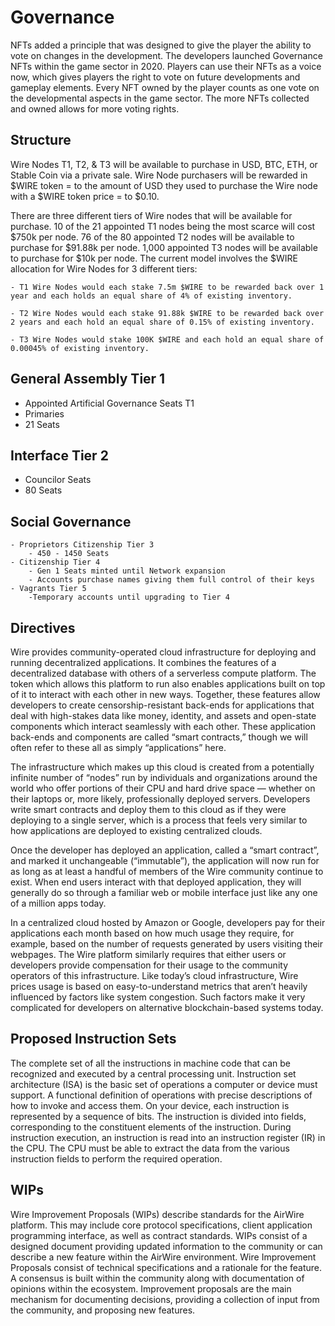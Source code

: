 # Governance

NFTs added a principle that was designed to give the player the ability to vote on changes in the development. The developers launched Governance NFTs within the game sector in 2020. Players can use their NFTs as a voice now, which gives players the right to vote on future developments and gameplay elements. Every NFT owned by the player counts as one vote on the developmental aspects in the game sector. The more NFTs collected and owned allows for more voting rights.

## Structure

Wire Nodes T1, T2, & T3 will be available to purchase in USD, BTC, ETH, or Stable Coin via a private sale. Wire Node purchasers will be rewarded in $WIRE token = to the amount of USD they used to purchase the Wire node with a $WIRE token price = to $0.10.

There are three different tiers of Wire nodes that will be available for purchase. 10 of the 21 appointed T1 nodes being the most scarce will cost $750k per node. 76 of the 80 appointed T2 nodes will be available to purchase for $91.88k per node. 1,000 appointed T3 nodes will be available to purchase for $10k per node. 
The current model involves the $WIRE allocation for Wire Nodes for 3 different tiers: 

    - T1 Wire Nodes would each stake 7.5m $WIRE to be rewarded back over 1 year and each holds an equal share of 4% of existing inventory.

    - T2 Wire Nodes would each stake 91.88k $WIRE to be rewarded back over 2 years and each hold an equal share of 0.15% of existing inventory.

    - T3 Wire Nodes would stake 100K $WIRE and each hold an equal share of 0.00045% of existing inventory.

## General Assembly Tier 1 

- Appointed Artificial Governance Seats T1
- Primaries
- 21 Seats

## Interface Tier 2

- Councilor Seats
- 80 Seats

## Social Governance 

    - Proprietors Citizenship Tier 3
        - 450 - 1450 Seats
    - Citizenship Tier 4
        - Gen 1 Seats minted until Network expansion 
        - Accounts purchase names giving them full control of their keys
    - Vagrants Tier 5
        -Temporary accounts until upgrading to Tier 4

## Directives

Wire provides community-operated cloud infrastructure for deploying and running decentralized applications.  It combines the features of a decentralized database with others of a serverless compute platform. The token which allows this platform to run also enables applications built on top of it to interact with each other in new ways.  Together, these features allow developers to create censorship-resistant back-ends for applications that deal with high-stakes data like money, identity, and assets and open-state components which interact seamlessly with each other.
These application back-ends and components are called “smart contracts,” though we will often refer to these all as simply “applications” here.

The infrastructure which makes up this cloud is created from a potentially infinite number of “nodes” run by individuals and organizations around the world who offer portions of their CPU and hard drive space — whether on their laptops or, more likely, professionally deployed servers. Developers write smart contracts and deploy them to this cloud as if they were deploying to a single server, which is a process that feels very similar to how applications are deployed to existing centralized clouds. 

Once the developer has deployed an application, called a “smart contract”, and marked it unchangeable (“immutable”), the application will now run for as long as at least a handful of members of the Wire community continue to exist.  When end users interact with that deployed application, they will generally do so through a familiar web or mobile interface just like any one of a million apps today.

In a centralized cloud hosted by Amazon or Google, developers pay for their applications each month based on how much usage they require, for example, based on the number of requests generated by users visiting their webpages.  The Wire platform similarly requires that either users or developers provide compensation for their usage to the community operators of this infrastructure. Like today’s cloud infrastructure, Wire prices usage is based on easy-to-understand metrics that aren’t heavily influenced by factors like system congestion. Such factors make it very complicated for developers on alternative blockchain-based systems today.

## Proposed Instruction Sets

The complete set of all the instructions in machine code that can be recognized and executed by a central processing unit. Instruction set architecture (ISA) is the basic set of operations a computer or device must support. A functional definition of operations with precise descriptions of how to invoke and access them. On your device, each instruction is represented by a sequence of bits. The instruction is divided into fields, corresponding to the constituent elements of the instruction. During instruction execution, an instruction is read into an instruction
register (IR) in the CPU. The CPU must be able to extract the data from the various
instruction fields to perform the required operation.

## WIPs

Wire Improvement Proposals (WIPs) describe standards for the AirWire platform. This may include core protocol specifications, client application programming interface, as well as contract standards. WIPs consist of a designed document providing updated information to the community or can describe a new feature within the AirWire environment. Wire Improvement Proposals consist of technical specifications and a rationale for the feature. A consensus is built within the community along with documentation of opinions within the ecosystem. Improvement proposals are the main mechanism for documenting decisions, providing a collection of input from the community, and proposing new features.